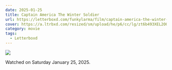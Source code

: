```yaml
---
date: 2025-01-25
title: Captain America The Winter Soldier
url: https://letterboxd.com/funkylarma/film/captain-america-the-winter-soldier/
cover: https://a.ltrbxd.com/resized/sm/upload/he/p6/cc/lg/zt6b493XEL2OQ1bCSKccZ7V0iRY-0-600-0-900-crop.jpg?v=6296209106
category: movie
tags:
  - Letterboxd
---
```


![](https://a.ltrbxd.com/resized/sm/upload/he/p6/cc/lg/zt6b493XEL2OQ1bCSKccZ7V0iRY-0-600-0-900-crop.jpg?v=6296209106)

Watched on Saturday January 25, 2025.
